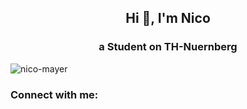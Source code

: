<h2 align="center">Hi 👋, I'm Nico</h2>
<h3 align="center">a Student on TH-Nuernberg</h3>

<p align="left"> <img src="https://komarev.com/ghpvc/?username=nico-mayer&label=Profile%20views&color=0e75b6&style=flat" alt="nico-mayer" /> </p>

<h3 align="left">Connect with me:</h3>
<p align="left">
</p>
